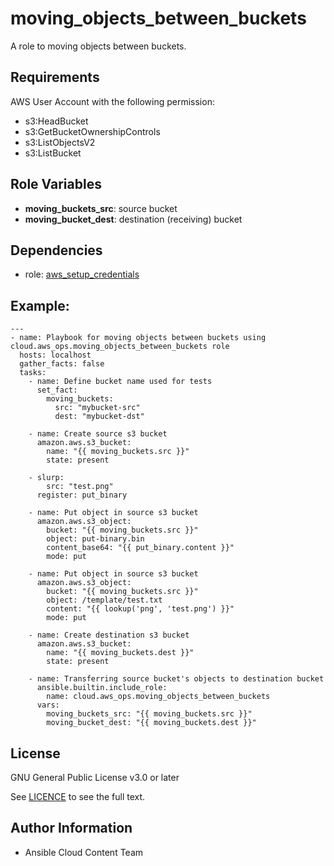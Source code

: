 moving_objects_between_buckets
==================

A role to moving objects between buckets.

Requirements
------------

AWS User Account with the following permission:

* s3:HeadBucket
* s3:GetBucketOwnershipControls
* s3:ListObjectsV2
* s3:ListBucket

Role Variables
--------------

* **moving_buckets_src**: source bucket
* **moving_bucket_dest**: destination (receiving) bucket

Dependencies
------------

- role: [aws_setup_credentials](../aws_setup_credentials/README.md)

## Example:
```
---
- name: Playbook for moving objects between buckets using cloud.aws_ops.moving_objects_between_buckets role
  hosts: localhost
  gather_facts: false
  tasks:
    - name: Define bucket name used for tests
      set_fact:
        moving_buckets:
          src: "mybucket-src"
          dest: "mybucket-dst"
    
    - name: Create source s3 bucket
      amazon.aws.s3_bucket:
        name: "{{ moving_buckets.src }}"
        state: present
      
    - slurp:
        src: "test.png"
      register: put_binary
    
    - name: Put object in source s3 bucket
      amazon.aws.s3_object:
        bucket: "{{ moving_buckets.src }}"
        object: put-binary.bin
        content_base64: "{{ put_binary.content }}"
        mode: put
    
    - name: Put object in source s3 bucket
      amazon.aws.s3_object:
        bucket: "{{ moving_buckets.src }}"
        object: /template/test.txt
        content: "{{ lookup('png', 'test.png') }}"
        mode: put
    
    - name: Create destination s3 bucket
      amazon.aws.s3_bucket:
        name: "{{ moving_buckets.dest }}"
        state: present
    
    - name: Transferring source bucket's objects to destination bucket
      ansible.builtin.include_role:
        name: cloud.aws_ops.moving_objects_between_buckets
      vars:
        moving_buckets_src: "{{ moving_buckets.src }}"
        moving_bucket_dest: "{{ moving_buckets.dest }}"
```

License
-------

GNU General Public License v3.0 or later

See [LICENCE](https://github.com/ansible-collections/cloud.aws_ops/blob/main/LICENSE) to see the full text.

Author Information
------------------

- Ansible Cloud Content Team